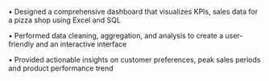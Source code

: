 •	Designed a comprehensive dashboard that visualizes KPIs, sales data for a pizza shop using Excel and SQL

•	Performed data cleaning, aggregation, and analysis to create a user-friendly and an interactive interface

•	Provided actionable insights on customer preferences, peak sales periods and product performance trend
